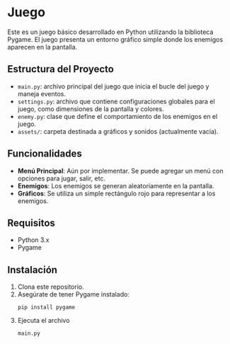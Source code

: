 # Juego

Este es un juego básico desarrollado en Python utilizando la biblioteca Pygame. 
El juego presenta un entorno gráfico simple donde los enemigos aparecen en la pantalla.

## Estructura del Proyecto

- `main.py`: archivo principal del juego que inicia el bucle del juego y maneja eventos.
- `settings.py`: archivo que contiene configuraciones globales para el juego, como dimensiones de la pantalla y colores.
- `enemy.py`: clase que define el comportamiento de los enemigos en el juego.
- `assets/`: carpeta destinada a gráficos y sonidos (actualmente vacía).

## Funcionalidades

- **Menú Principal**: Aún por implementar. Se puede agregar un menú con opciones para jugar, salir, etc.
- **Enemigos**: Los enemigos se generan aleatoriamente en la pantalla.
- **Gráficos**: Se utiliza un simple rectángulo rojo para representar a los enemigos.

## Requisitos

- Python 3.x
- Pygame

## Instalación

1. Clona este repositorio.
2. Asegúrate de tener Pygame instalado:
   ```
   pip install pygame
   ```
3.  Ejecuta el archivo
    ```
    main.py
    ``` 
